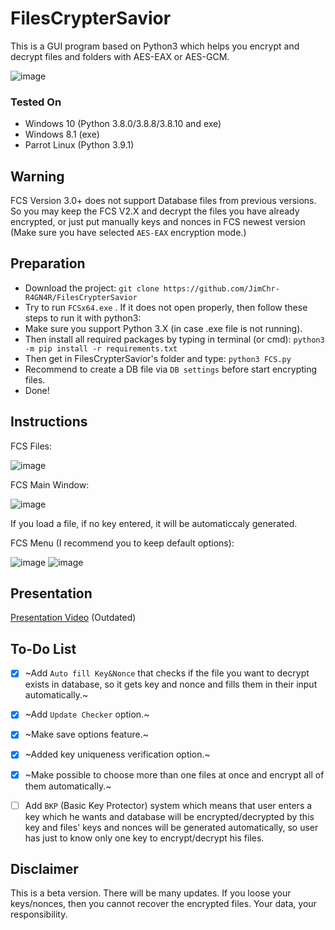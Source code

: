 # FilesCrypterSavior
This is a GUI program based on Python3 which helps you encrypt and decrypt files and folders with AES-EAX or AES-GCM.

![image](https://user-images.githubusercontent.com/59511698/123561803-44e66600-d7b3-11eb-9d57-47cf7d6320f8.png)



### Tested On
- Windows 10 (Python 3.8.0/3.8.8/3.8.10 and exe)
- Windows 8.1 (exe)
- Parrot Linux (Python 3.9.1)

## Warning
FCS Version 3.0+ does not support Database files from previous versions. So you may keep the FCS V2.X and decrypt the files you have already encrypted, or just put manually keys and nonces in FCS newest version (Make sure you have selected `AES-EAX` encryption mode.)

## Preparation
- Download the project: `git clone https://github.com/JimChr-R4GN4R/FilesCrypterSavior`
- Try to run `FCSx64.exe` . If it does not open properly, then follow these steps to run it with python3:
- Make sure you support Python 3.X (in case .exe file is not running).
- Then install all required packages by typing in terminal (or cmd):
`python3 -m pip install -r requirements.txt`
- Then get in FilesCrypterSavior's folder and type:
`python3 FCS.py`
- Recommend to create a DB file via `DB settings` before start encrypting files.
- Done!


## Instructions
FCS Files:

![image](https://user-images.githubusercontent.com/59511698/123560523-5f1c4600-d7ab-11eb-86be-0232961d1424.png)

FCS Main Window:

![image](https://user-images.githubusercontent.com/59511698/123560662-58420300-d7ac-11eb-9c79-0a6953080d4c.png)

If you load a file, if no key entered, it will be automaticcaly generated.

FCS Menu (I recommend you to keep default options):

![image](https://user-images.githubusercontent.com/59511698/123560753-e1593a00-d7ac-11eb-8345-bf9eaa41faa2.png)
![image](https://user-images.githubusercontent.com/59511698/123560805-42810d80-d7ad-11eb-9540-1c811f960ae9.png)


## Presentation
[Presentation Video](https://www.youtube.com/watch?v=K3w5Q58m8UA) (Outdated)


## To-Do List
- [X] ~Add `Auto fill Key&Nonce` that checks if the file you want to decrypt exists in database, so it gets key and nonce and fills them in their input automatically.~

- [X] ~Add `Update Checker` option.~

- [X] ~Make save options feature.~

- [X] ~Added key uniqueness verification option.~

- [X] ~Make possible to choose more than one files at once and encrypt all of them automatically.~

- [ ] Add `BKP` (Basic Key Protector) system which means that user enters a key which he wants and database will be encrypted/decrypted by this key and files' keys and nonces will be generated automatically, so user has just to know only one key to encrypt/decrypt his files.



## Disclaimer
This is a beta version. There will be many updates. If you loose your keys/nonces, then you cannot recover the encrypted files. Your data, your responsibility.
